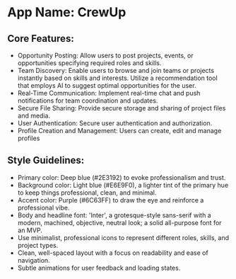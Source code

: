 # **App Name**: CrewUp

## Core Features:

- Opportunity Posting: Allow users to post projects, events, or opportunities specifying required roles and skills.
- Team Discovery: Enable users to browse and join teams or projects instantly based on skills and interests. Utilize a recommendation tool that employs AI to suggest optimal opportunities for the user.
- Real-Time Communication: Implement real-time chat and push notifications for team coordination and updates.
- Secure File Sharing: Provide secure storage and sharing of project files and media.
- User Authentication: Secure user authentication and authorization.
- Profile Creation and Management: Users can create, edit and manage profiles

## Style Guidelines:

- Primary color: Deep blue (#2E3192) to evoke professionalism and trust.
- Background color: Light blue (#E6E9F0), a lighter tint of the primary hue to keep things professional, clean, and minimal.
- Accent color: Purple (#6C63FF) to draw the eye and reinforce a professional vibe.
- Body and headline font: 'Inter', a grotesque-style sans-serif with a modern, machined, objective, neutral look; a solid all-purpose font for an MVP.
- Use minimalist, professional icons to represent different roles, skills, and project types.
- Clean, well-spaced layout with a focus on readability and ease of navigation.
- Subtle animations for user feedback and loading states.